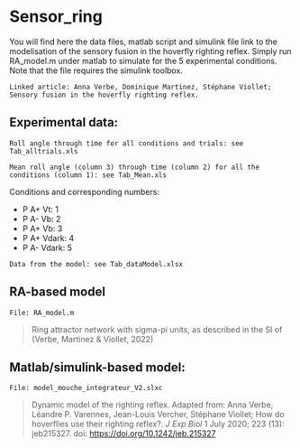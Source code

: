 # Sensor_ring
You will find here the data files, matlab script and simulink file link to the modelisation of the sensory fusion in the hoverfly righting reflex. Simply run RA_model.m under matlab to simulate for the 5 experimental conditions. Note that the file requires the simulink toolbox.   

```
Linked article: Anna Verbe, Dominique Martinez, Stéphane Viollet; Sensory fusion in the hoverfly righting reflex. 
```

## Experimental data: 
```
Roll angle through time for all conditions and trials: see Tab_alltrials.xls
```

``` 
Mean roll angle (column 3) through time (column 2) for all the conditions (column 1): see Tab_Mean.xls
```
Conditions and corresponding numbers: 

* P A+ Vt: 1
* P A- Vb: 2
* P A+ Vb: 3
* P A+ Vdark: 4
* P A- Vdark: 5

``` 
Data from the model: see Tab_dataModel.xlsx
```

## RA-based model

```
File: RA_model.m 
```

> Ring attractor network with sigma-pi units, as described in the SI of (Verbe, Martinez & Viollet, 2022)

## Matlab/simulink-based model:
``` 
File: model_mouche_integrateur_V2.slxc
```
>  Dynamic model of the righting reflex. Adapted from: Anna Verbe, Léandre P. Varennes, Jean-Louis Vercher, Stéphane Viollet; How do hoverflies use their righting reflex?. *J Exp Biol* 1 July 2020; 223 (13): jeb215327. doi: https://doi.org/10.1242/jeb.215327






